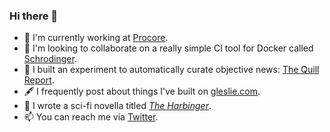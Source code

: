 ### Hi there 👋

- 🔭 I'm currently working at [Procore](https://github.com/procore).
- 🏓 I'm looking to collaborate on a really simple CI tool for Docker called [Schrodinger](https://github.com/grahamleslie/schrodinger).
- 📰 I built an experiment to automatically curate objective news: [The Quill Report](https://quill.news).
- 🖋️ I frequently post about things I've built on [gleslie.com](https://gleslie.com).
- 📖 I wrote a sci-fi novella titled *[The Harbinger](https://www.amazon.com/Harbinger-Graham-Leslie-ebook/dp/B07MJJVQY1/ref=sr_1_7?ie=UTF8&qid=1547266859&sr=8-7&keywords=graham+leslie)*.
- 📫 You can reach me via [Twitter](https://twitter.com/grahamleslie).
